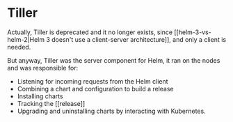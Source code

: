 # Tiller
Actually, Tiller is deprecated and it no longer exists, since [[helm-3-vs-helm-2|Helm 3 doesn't use a client-server architecture]], and only a client is needed.

But anyway, Tiller was the server component for Helm, it ran on the nodes and was responsible for:
* Listening for incoming requests from the Helm client
* Combining a chart and configuration to build a release
* Installing charts
* Tracking the [[release]]
* Upgrading and uninstalling charts by interacting with Kubernetes.
